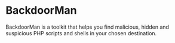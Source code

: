 # BackdoorMan
BackdoorMan is a toolkit that helps you find malicious, hidden and suspicious PHP scripts and shells in your chosen destination.
